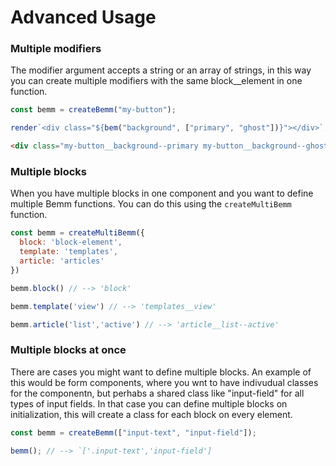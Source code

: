 # Advanced Usage


### Multiple modifiers

The modifier argument accepts a string or an array of strings, in this way you can create multiple modifiers with the same block\_\_element in one function.

```js
const bemm = createBemm("my-button");

render`<div class="${bem("background", ["primary", "ghost"])}"></div>`;
```

```html
<div class="my-button__background--primary my-button__background--ghost"></div>
```


### Multiple blocks

When you have multiple blocks in one component and you want to define multiple Bemm functions. You can do this using the `createMultiBemm` function.

```js
const bemm = createMultiBemm({
  block: 'block-element',
  template: 'templates',
  article: 'articles'
})

bemm.block() // --> 'block'

bemm.template('view') // --> 'templates__view'

bemm.article('list','active') // --> 'article__list--active'

```

### Multiple blocks at once

There are cases you might want to define multiple blocks. An example of this would be form components, where you wnt to have indivudual classes for the componentn, but perhabs a shared class like "input-field" for all types of input fields. In that case you can define multiple blocks on initialization, this will create a class for each block on every element.

```js
const bemm = createBemm(["input-text", "input-field"]);

bemm(); // --> `['.input-text','input-field']
```

